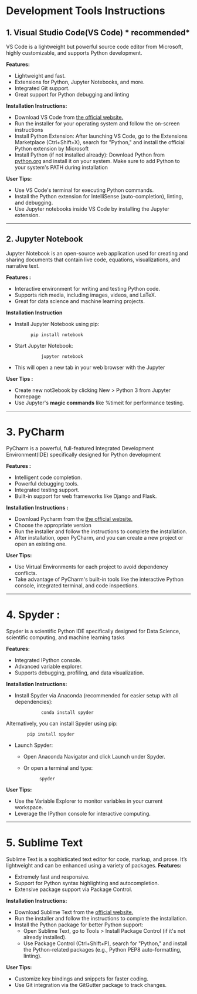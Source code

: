 # **Development Tools Instructions**

## 1. Visual Studio Code(VS Code) * recommended*
VS Code is a lightweight but powerful source code editor from Microsoft, highly customizable, and supports Python development.

**Features:**
- Lightweight and fast.
- Extensions for Python, Jupyter Notebooks, and more.
- Integrated Git support.
- Great support for Python debugging and linting

**Installation Instructions:**
- Download VS Code from [the official website.](https://code.visualstudio.com/)
- Run the installer for your operating system and follow the on-screen instructions
- Install Python Extension:
    After launching VS Code, go to the Extensions Marketplace (Ctrl+Shift+X), search for "Python," and install the official Python extension by Microsoft
- Install Python (if not installed already):
    Download Python from [python.org](https://www.python.org/downloads/) and install it on your system.
    Make sure to add Python to your system's PATH during installation

**User Tips:**
- Use VS Code's terminal for executing Python commands.
- Install the Python extension for IntelliSense (auto-completion), linting, and debugging.
- Use Jupyter notebooks inside VS Code by installing the Jupyter extension.

<hr>

## 2. **Jupyter Notebook**
Jupyter Notebook is an open-source web application used for creating and sharing documents that contain live code, equations, visualizations, and narrative text.

**Features :**
- Interactive environment for writing and testing Python code.
- Supports rich media, including images, videos, and LaTeX.
- Great for data science and machine learning projects.

**Installation Instruction**
- Install Jupyter Notebook using pip:

            pip install notebook

- Start Jupyter Notebook:

                jupyter notebook
            
- This will open a new tab in your web browser with the Jupyter

**User Tips :**
- Create new not3ebook by clicking New > Python 3 from Jupyter homepage
- Use Jupyter's <strong>magic commands</strong> like %timeit for performance testing.

<hr>

# 3. **PyCharm**
PyCharm is a powerful, full-featured Integrated Development Environment(IDE) specifically designed for Python development 

**Features :**
- Intelligent code completion.
- Powerful debugging tools.
- Integrated testing support. 
- Built-in support for web frameworks like Django and Flask.

**Installation Instructions :**
- Download Pycharm from the [the official website.](https://www.jetbrains.com/pycharm/download/?section=windows)
- Choose the appropriate version
- Run the installer and follow the instructions to complete the installation.
- After installation, open PyCharm, and you can create a new project or open an existing one.

**User Tips:**
- Use Virtual Environments for each project to avoid dependency conflicts.
- Take advantage of PyCharm's built-in tools like the interactive Python console, integrated terminal, and code inspections.

<hr>

# 4. **Spyder :**

Spyder is a scientific Python IDE specifically designed for Data Science, scientific computing, and machine learning tasks

**Features:**
- Integrated IPython console.
- Advanced variable explorer.
- Supports debugging, profiling, and data visualization.

**Installation Instructions:**

- Install Spyder via Anaconda (recommended for easier setup with all dependencies):

                conda install spyder

Alternatively, you can install Spyder using pip:

            pip install spyder

- Launch Spyder:

    - Open Anaconda Navigator and click Launch under Spyder.
    - Or open a terminal and type:
               
                spyder

**User Tips:**
- Use the Variable Explorer to monitor variables in your current workspace.
- Leverage the IPython console for interactive computing.

<hr>

# 5. **Sublime Text**
Sublime Text is a sophisticated text editor for code, markup, and prose. It’s lightweight and can be enhanced using a variety of packages.
**Features:**
- Extremely fast and responsive.
- Support for Python syntax highlighting and autocompletion.
- Extensive package support via Package Control.

**Installation Instructions:**
- Download Sublime Text from the [official website.](https://www.sublimetext.com/)
- Run the installer and follow the instructions to complete the installation.
- Install the Python package for better Python support:
    - Open Sublime Text, go to Tools > Install Package Control (if it's not already installed).
    - Use Package Control (Ctrl+Shift+P), search for "Python," and install the Python-related packages (e.g., Python PEP8 auto-formatting, linting).

**User Tips:**
- Customize key bindings and snippets for faster coding.
- Use Git integration via the GitGutter package to track changes.